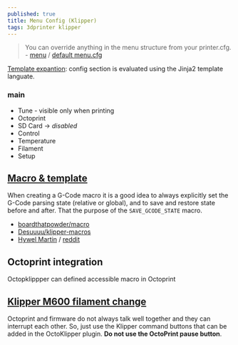 ```yaml
---
published: true
title: Menu Config (Klipper)
tags: 3dprinter klipper
---
```

> You can override anything in the menu structure from your printer.cfg. - [menu](https://www.klipper3d.org/Config_Reference.html#menu) / [default menu.cfg](https://github.com/KevinOConnor/klipper/blob/master/klippy/extras/display/menu.cfg)

[Template expantion](https://github.com/KevinOConnor/klipper/blob/master/docs/Command_Templates.md): config section is evaluated using the Jinja2 template languate.

### main
- Tune - visible only when printing
- Octoprint
- SD Card -> _disabled_
- Control
- Temperature
- Filament
- Setup


## [Macro & template](https://www.klipper3d.org/Command_Templates.html)

When creating a G-Code macro it is a good idea to always explicitly set the G-Code parsing state (relative or global), and to save and restore state before and after. That the purpose of the `SAVE_GCODE_STATE` macro.

- [ boardthatpowder/macro](https://github.com/boardthatpowder/klipper-firmware/blob/master/printer.cfg)
- [Desuuuu/klipper-macros](https://github.com/Desuuuu/klipper-macros/tree/master/macros)
- [Hywel Martin](https://github.com/KevinOConnor/klipper/issues/1354) / [reddit](https://www.reddit.com/r/ender5plus/comments/kb5oe9/klipper_m600_filament_change/)


## Octoprint integration

Octopklippper can defined accessible macro in Octoprint

## [Klipper M600 filament change](https://www.reddit.com/r/ender5plus/comments/kb5oe9/klipper_m600_filament_change/)

Octoprint and firmware do not always talk well together and they can interrupt each other. So, just use the Klipper command buttons that can be added in the OctoKlipper plugin. **Do not use the OctoPrint pause button**.
